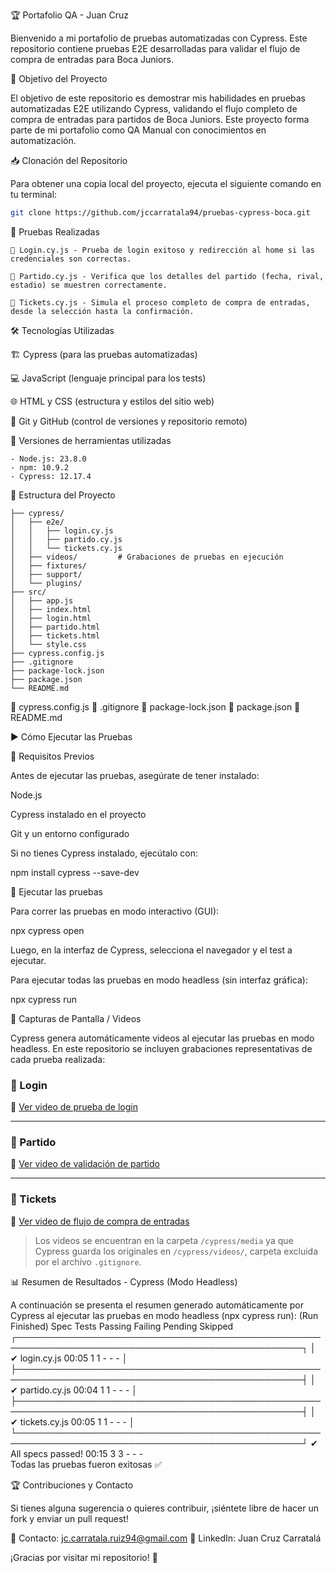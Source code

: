 🏆 Portafolio QA - Juan Cruz





Bienvenido a mi portafolio de pruebas automatizadas con Cypress. Este repositorio contiene pruebas E2E desarrolladas para validar el flujo de compra de entradas para Boca Juniors.

🎯 Objetivo del Proyecto

El objetivo de este repositorio es demostrar mis habilidades en pruebas automatizadas E2E utilizando Cypress, validando el flujo completo de compra de entradas para partidos de Boca Juniors. Este proyecto forma parte de mi portafolio como QA Manual con conocimientos en automatización.

📥 Clonación del Repositorio

Para obtener una copia local del proyecto, ejecuta el siguiente comando en tu terminal:

```bash
git clone https://github.com/jccarratala94/pruebas-cypress-boca.git
```


🚀 Pruebas Realizadas
```
📌 Login.cy.js - Prueba de login exitoso y redirección al home si las credenciales son correctas.

📌 Partido.cy.js - Verifica que los detalles del partido (fecha, rival, estadio) se muestren correctamente.

📌 Tickets.cy.js - Simula el proceso completo de compra de entradas, desde la selección hasta la confirmación.

```
🛠️ Tecnologías Utilizadas

🏗️ Cypress (para las pruebas automatizadas)

💻 JavaScript (lenguaje principal para los tests)

🌐 HTML y CSS (estructura y estilos del sitio web)

🔗 Git y GitHub (control de versiones y repositorio remoto)

🧩 Versiones de herramientas utilizadas
```
- Node.js: 23.8.0
- npm: 10.9.2
- Cypress: 12.17.4
```
📂 Estructura del Proyecto
```
├── cypress/
│   ├── e2e/
│   │   ├── login.cy.js
│   │   ├── partido.cy.js
│   │   └── tickets.cy.js
│   ├── videos/         # Grabaciones de pruebas en ejecución
│   ├── fixtures/
│   ├── support/
│   └── plugins/
├── src/
│   ├── app.js
│   ├── index.html
│   ├── login.html
│   ├── partido.html
│   ├── tickets.html
│   └── style.css
├── cypress.config.js
├── .gitignore
├── package-lock.json
├── package.json
└── README.md
```

📜 cypress.config.js
📜 .gitignore
📜 package-lock.json
📜 package.json
📜 README.md

▶️ Cómo Ejecutar las Pruebas

📌 Requisitos Previos

Antes de ejecutar las pruebas, asegúrate de tener instalado:

Node.js

Cypress instalado en el proyecto

Git y un entorno configurado

Si no tienes Cypress instalado, ejecútalo con:

npm install cypress --save-dev

🚀 Ejecutar las pruebas

Para correr las pruebas en modo interactivo (GUI):

npx cypress open

Luego, en la interfaz de Cypress, selecciona el navegador y el test a ejecutar.

Para ejecutar todas las pruebas en modo headless (sin interfaz gráfica):

npx cypress run

📸 Capturas de Pantalla / Videos

Cypress genera automáticamente videos al ejecutar las pruebas en modo headless. En este repositorio se incluyen grabaciones representativas de cada prueba realizada:

### 🔹 Login

🎥 [Ver video de prueba de login](./cypress/media/login.cy.js.mp4)

---

### 🔹 Partido

🎥 [Ver video de validación de partido](./cypress/media/partido.cy.js.mp4)

---

### 🔹 Tickets

🎥 [Ver video de flujo de compra de entradas](./cypress/media/tickets.cy.js.mp4)

> Los videos se encuentran en la carpeta `/cypress/media` ya que Cypress guarda los originales en `/cypress/videos/`, carpeta excluida por el archivo `.gitignore`.

📊 Resumen de Resultados - Cypress (Modo Headless)

A continuación se presenta el resumen generado automáticamente por Cypress al ejecutar las pruebas en modo headless (npx cypress run):
  (Run Finished)
       Spec                                              Tests  Passing  Failing  Pending  Skipped  
  ┌────────────────────────────────────────────────────────────────────────────────────────────────┐
  │ ✔  login.cy.js                              00:05        1        1        -        -        - │
  ├────────────────────────────────────────────────────────────────────────────────────────────────┤
  │ ✔  partido.cy.js                            00:04        1        1        -        -        - │
  ├────────────────────────────────────────────────────────────────────────────────────────────────┤
  │ ✔  tickets.cy.js                            00:05        1        1        -        -        - │
  └────────────────────────────────────────────────────────────────────────────────────────────────┘
    ✔  All specs passed!                        00:15        3        3        -        -        -  
    Todas las pruebas fueron exitosas ✅

🏆 Contribuciones y Contacto

Si tienes alguna sugerencia o quieres contribuir, ¡siéntete libre de hacer un fork y enviar un pull request!

📧 Contacto: jc.carratala.ruiz94@gmail.com
🔗 LinkedIn: Juan Cruz Carratalá

¡Gracias por visitar mi repositorio! 🚀







